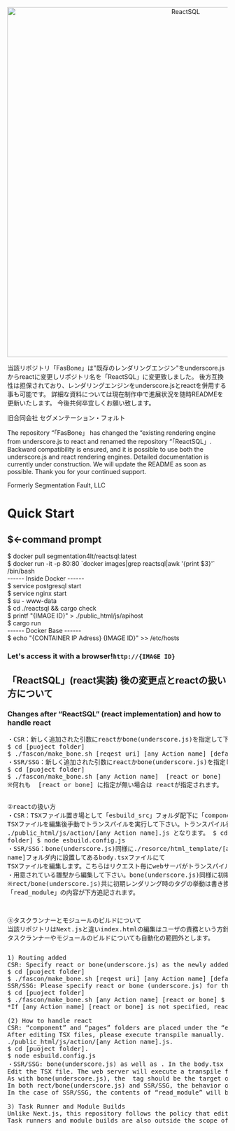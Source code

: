 <p align="center"><img src="https://d3fy1q62gxauop.cloudfront.net/media/images/rectsql-logo.png" width="800" alt="ReactSQL"></p>
<p>当該リポジトリ「FasBone」は"既存のレンダリングエンジン"をunderscore.jsからreactに変更しリポジトリ名を「ReactSQL」に変更致しました。
後方互換性は担保されており、レンダリングエンジンをunderscore.jsとreactを併用する事も可能です。
詳細な資料については現在制作中で進展状況を随時READMEを更新いたします。
今後共何卒宜しくお願い致します。

旧合同会社 セグメンテーション・フォルト


The repository “「FasBone」 has changed the “existing rendering engine from underscore.js to react and renamed the repository “「ReactSQL」.
Backward compatibility is ensured, and it is possible to use both the underscore.js and react rendering engines.
Detailed documentation is currently under construction. We will update the README as soon as possible.
Thank you for your continued support.

Formerly Segmentation Fault, LLC
</p>


<h1>Quick Start</h1>
<h2>$←command prompt</h2>

$ docker pull segmentation4lt/reactsql:latest <br>
$ docker run -it -p 80:80 \`docker images|grep reactsql|awk '{print $3}'\`  /bin/bash<br>
------ Inside Docker ------<br>
$ service postgresql start<br>
$ service nginx start<br>
$ su - www-data<br>
$ cd ./reactsql && cargo check<br>
$ printf "{IMAGE ID}" > ./public_html/js/apihost<br>
$ cargo run<br>
------ Docker Base ------<br>
$ echo "{CONTAINER IP Adress} {IMAGE ID}" >> /etc/hosts<br>
<h3>Let's access it with a browser!<code>http://{IMAGE ID}</code></h3>

<h2>「ReactSQL」(react実装) 後の変更点とreactの扱い方について</h2>
<h3>Changes after “ReactSQL” (react implementation) and how to handle react</h3>
<pre>
・CSR：新しく追加された引数にreactかbone(underscore.js)を指定して下さい。
$ cd [puoject folder]
$ ./fascon/make_bone.sh [reqest uri] [any Action name] [default load api url] [react or bone]
・SSR/SSG：新しく追加された引数にreactかbone(underscore.js)を指定して下さい。
$ cd [puoject folder]
$ ./fascon/make_bone.sh [any Action name]  [react or bone]
※何れも  [react or bone] に指定が無い場合は reactが指定されます。

②reactの扱い方
・CSR：TSXファイル置き場として「esbuild_src」フォルダ配下に「component」「pages」フォルダを設置してあります。
TSXファイルを編集後手動でトランスパイルを実行して下さい。トランスパイル後の出力ファイル名は
./public_html/js/action/[any Action name].js となります。
$ cd [puoject folder]
$ node esbuild.config.js
・SSR/SSG：bone(underscore.js)同様に./resorce/html_template/[any Action name]フォルダ内に設置してあるbody.tsxファイルにて
TSXファイルを編集します。こちらはリクエスト毎にwebサーバがトランスパイルを実行します。
・用意されている雛型から編集して下さい。bone(underscore.js)同様に初期レンダリングの対象オブジェクトは<body>タグにして下さい。
※rect/bone(underscore.js)共に初期レンダリング時の<body>タグの挙動は書き換え、SSR/SSGの場合は
「read_module」の内容が下方追記されます。

③タスクランナーとモジュールのビルドについて
当該リポジトリはNext.jsと違いindex.htmlの編集はユーザの責務という方針に従い
タスクランナーやモジュールのビルドについても自動化の範囲外とします。
</pre>

<pre>
1) Routing added
CSR: Specify react or bone(underscore.js) as the newly added argument.
$ cd [puoject folder]
$ ./fascon/make_bone.sh [reqest uri] [any Action name] [default load api url] [react or bone]
SSR/SSG: Please specify react or bone (underscore.js) for the newly added argument.
$ cd [puoject folder]
$ ./fascon/make_bone.sh [any Action name] [react or bone] $ .
*If [any Action name] [react or bone] is not specified, react is specified.

(2) How to handle react
CSR: “component” and “pages” folders are placed under the “esbuild_src” folder as TSX file storage.
After editing TSX files, please execute transpile manually. The output file name after transpiling is
./public_html/js/action/[any Action name].js.
$ cd [puoject folder].
$ node esbuild.config.js
・SSR/SSG: bone(underscore.js) as well as . In the body.tsx file located in the /resorce/html_template/[any Action name] folder
Edit the TSX file. The web server will execute a transpile for each request.
As with bone(underscore.js), the <body> tag should be the target object for initial rendering.
In both rect/bone(underscore.js) and SSR/SSG, the behavior of <body> tag at initial rendering should be rewritten.
In the case of SSR/SSG, the contents of “read_module” will be added downward.

3) Task Runner and Module Builds
Unlike Next.js, this repository follows the policy that editing index.html is the responsibility of the user.
Task runners and module builds are also outside the scope of automation.

</pre>



